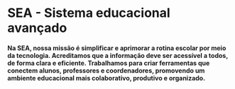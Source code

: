 # SEA - Sistema educacional avançado

#### Na SEA, nossa missão é simplificar e aprimorar a rotina escolar por meio da tecnologia. Acreditamos que a informação deve ser acessível a todos, de forma clara e eficiente. Trabalhamos para criar ferramentas que conectem alunos, professores e coordenadores, promovendo um ambiente educacional mais colaborativo, produtivo e organizado.
